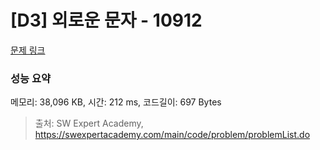 # [D3] 외로운 문자 - 10912 

[문제 링크](https://swexpertacademy.com/main/code/problem/problemDetail.do?contestProbId=AXVJuEvqLAADFASe) 

### 성능 요약

메모리: 38,096 KB, 시간: 212 ms, 코드길이: 697 Bytes



> 출처: SW Expert Academy, https://swexpertacademy.com/main/code/problem/problemList.do